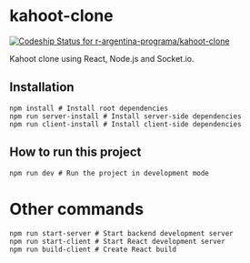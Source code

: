 # kahoot-clone

[![Codeship Status for r-argentina-programa/kahoot-clone](https://app.codeship.com/projects/9e17c857-673d-4351-bf94-bcc5eddc00cc/status?branch=master)](https://app.codeship.com/projects/415564)

Kahoot clone using React, Node.js and Socket.io.

## Installation

```
npm install # Install root dependencies
npm run server-install # Install server-side dependencies
npm run client-install # Install client-side dependencies
```

## How to run this project

```
npm run dev # Run the project in development mode
```

# Other commands

```
npm run start-server # Start backend development server
npm run start-client # Start React development server
npm run build-client # Create React build
```

